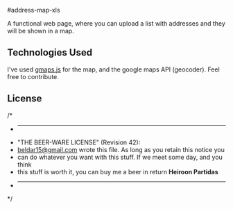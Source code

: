 #address-map-xls

A functional web page, where you can upload a list with addresses and they will be shown in a map.

## Technologies Used

I've used [gmaps.js](https://hpneo.github.io/gmaps/) for the map, and the google maps API (geocoder). Feel free to contribute.


## License
/*
 * ----------------------------------------------------------------------------
 * "THE BEER-WARE LICENSE" (Revision 42):
 * <beldar15@gmail.com> wrote this file. As long as you retain this notice you
 * can do whatever you want with this stuff. If we meet some day, and you think
 * this stuff is worth it, you can buy me a beer in return <b>Heiroon Partidas</b>
 * ----------------------------------------------------------------------------
 */

